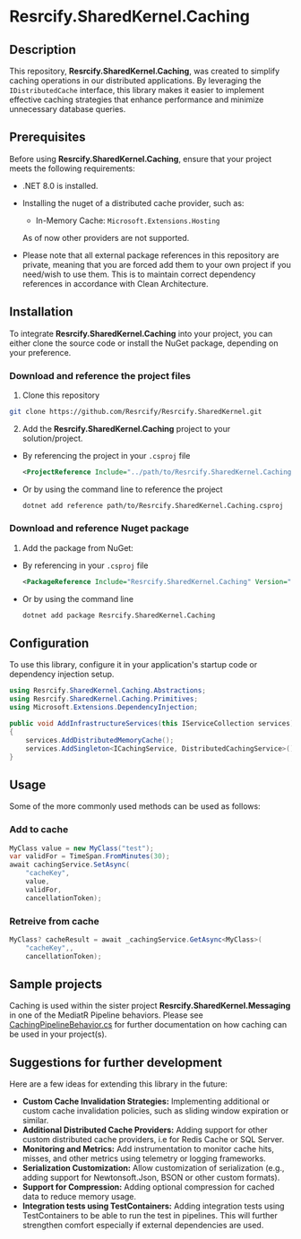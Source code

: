 # Resrcify.SharedKernel.Caching

## Description
This repository, **Resrcify.SharedKernel.Caching**, was created to simplify caching operations in our distributed applications. By leveraging the ``IDistributedCache`` interface, this library makes it easier to implement effective caching strategies that enhance performance and minimize unnecessary database queries.

## Prerequisites
Before using **Resrcify.SharedKernel.Caching**, ensure that your project meets the following requirements:

- .NET 8.0 is installed.
- Installing the nuget of a distributed cache provider, such as:
    - In-Memory Cache: ``Microsoft.Extensions.Hosting``

    As of now other providers are not supported.
- Please note that all external package references in this repository are private, meaning that you are forced add them to your own project if you need/wish to use them. This is to maintain correct dependency references in accordance with Clean Architecture.

## Installation
To integrate **Resrcify.SharedKernel.Caching** into your project, you can either clone the source code or install the NuGet package, depending on your preference.

### Download and reference the project files
1. Clone this repository
```bash
git clone https://github.com/Resrcify/Resrcify.SharedKernel.git
```
2. Add the **Resrcify.SharedKernel.Caching** project to your solution/project.

- By referencing the project in your ``.csproj`` file
    ```xml
    <ProjectReference Include="../path/to/Resrcify.SharedKernel.Caching.csproj" />
    ```
- Or by using the command line to reference the project
    ```bash
    dotnet add reference path/to/Resrcify.SharedKernel.Caching.csproj
    ```

### Download and reference Nuget package
1. Add the package from NuGet:
- By referencing in your ``.csproj`` file
    ```xml
    <PackageReference Include="Resrcify.SharedKernel.Caching" Version="1.8.5" />
    ```
- Or by using the command line
    ```bash
    dotnet add package Resrcify.SharedKernel.Caching
    ```

## Configuration
To use this library, configure it in your application's startup code or dependency injection setup.

```csharp
using Resrcify.SharedKernel.Caching.Abstractions;
using Resrcify.SharedKernel.Caching.Primitives;
using Microsoft.Extensions.DependencyInjection;

public void AddInfrastructureServices(this IServiceCollection services)
{
    services.AddDistributedMemoryCache();
    services.AddSingleton<ICachingService, DistributedCachingService>();
}
```

## Usage
Some of the more commonly used methods can be used as follows:
### Add to cache
```csharp
MyClass value = new MyClass("test");
var validFor = TimeSpan.FromMinutes(30);
await cachingService.SetAsync(
    "cacheKey",
    value,
    validFor,
    cancellationToken);
```
### Retreive from cache
```csharp
MyClass? cacheResult = await _cachingService.GetAsync<MyClass>(
    "cacheKey",,
    cancellationToken);
```
## Sample projects
Caching is used within the sister project **Resrcify.SharedKernel.Messaging** in one of the MediatR Pipeline behaviors. Please see [CachingPipelineBehavior.cs](../Resrcify.SharedKernel.Messaging/Behaviors/CachingPipelineBehavior.cs) for further documentation on how caching can be used in your project(s).

## Suggestions for further development

Here are a few ideas for extending this library in the future:

- **Custom Cache Invalidation Strategies:** Implementing additional or custom cache invalidation policies, such as sliding window expiration or similar.
- **Additional Distributed Cache Providers:** Adding support for other custom distributed cache providers, i.e for Redis Cache or SQL Server.
- **Monitoring and Metrics:** Add instrumentation to monitor cache hits, misses, and other metrics using telemetry or logging frameworks.
- **Serialization Customization:** Allow customization of serialization (e.g., adding support for Newtonsoft.Json, BSON or other custom formats).
- **Support for Compression:** Adding optional compression for cached data to reduce memory usage.
- **Integration tests using TestContainers:** Adding integration tests using TestContainers to be able to run the test in pipelines. This will further strengthen comfort especially if external dependencies are used.